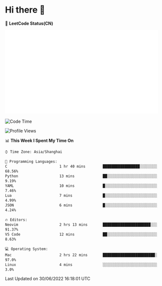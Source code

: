 # Hi there 👋

📝 **LeetCode Status(CN)**

![wsmbsbbz's LeetCode status](https://github.com/wsmbsbbz/wsmbsbbz/blob/main/status.svg)

<!--
**wsmbsbbz/wsmbsbbz** is a ✨ _special_ ✨ repository because its `README.md` (this file) appears on your GitHub profile.

Here are some ideas to get you started:

- 🔭 I’m currently working on ...
- 🌱 I’m currently learning ...
- 👯 I’m looking to collaborate on ...
- 🤔 I’m looking for help with ...
- 💬 Ask me about ...
- 📫 How to reach me: ...
- 😄 Pronouns: ...
- ⚡ Fun fact: ...
-->
<!--START_SECTION:waka-->
![Code Time](http://img.shields.io/badge/Code%20Time-0%20secs-blue)

![Profile Views](http://img.shields.io/badge/Profile%20Views-0-blue)

📊 **This Week I Spent My Time On** 

```text
⌚︎ Time Zone: Asia/Shanghai

💬 Programming Languages: 
C                        1 hr 40 mins        █████████████████░░░░░░░░   68.56% 
Python                   13 mins             ██░░░░░░░░░░░░░░░░░░░░░░░   9.19% 
YAML                     10 mins             █░░░░░░░░░░░░░░░░░░░░░░░░   7.46% 
Lua                      7 mins              █░░░░░░░░░░░░░░░░░░░░░░░░   4.99% 
JSON                     6 mins              █░░░░░░░░░░░░░░░░░░░░░░░░   4.24%

🔥 Editors: 
Neovim                   2 hrs 13 mins       ██████████████████████░░░   91.37% 
VS Code                  12 mins             ██░░░░░░░░░░░░░░░░░░░░░░░   8.63%

💻 Operating System: 
Mac                      2 hrs 22 mins       ████████████████████████░   97.0% 
Linux                    4 mins              ░░░░░░░░░░░░░░░░░░░░░░░░░   3.0%

```


 Last Updated on 30/06/2022 16:18:01 UTC
<!--END_SECTION:waka-->
